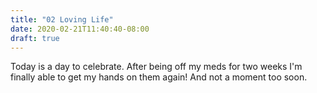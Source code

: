 ```yaml
---
title: "02 Loving Life"
date: 2020-02-21T11:40:40-08:00
draft: true
---
```


Today is a day to celebrate. After being off my meds for two weeks I'm finally able to get my hands on them again! And not a moment too soon.
